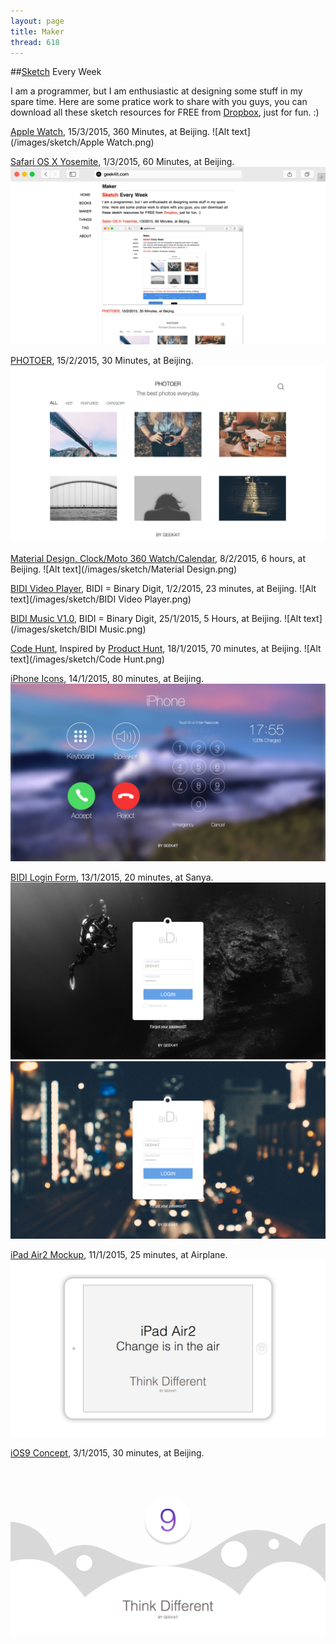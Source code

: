 ```yaml
---
layout: page
title: Maker
thread: 618
---
```


##[Sketch](http://bohemiancoding.com/) Every Week

I am a programmer, but I am enthusiastic at designing some stuff in my spare time. Here are some pratice work to share with you guys, you can download all these sketch resources for FREE from [Dropbox](http://goo.gl/awKAfD), just for fun. :)

[Apple Watch](http://bit.ly/1AFUgdw), 15/3/2015, 360 Minutes, at Beijing.
![Alt text](/images/sketch/Apple Watch.png)

[Safari OS X Yosemite](http://goo.gl/AV5LzN), 1/3/2015, 60 Minutes, at Beijing.
![Alt text](/images/sketch/Safari.png)

[PHOTOER](http://goo.gl/cqTzih), 15/2/2015, 30 Minutes, at Beijing.
![Alt text](/images/sketch/PHOTOER.png)

[Material Design, Clock/Moto 360 Watch/Calendar](http://goo.gl/DsqBQd), 8/2/2015, 6 hours, at Beijing.
![Alt text](/images/sketch/Material Design.png)

[BIDI Video Player](http://goo.gl/Nu5xPu), BIDI = Binary Digit, 1/2/2015, 23 minutes, at Beijing.
![Alt text](/images/sketch/BIDI Video Player.png)

[BIDI Music V1.0](http:geek4it/maker), BIDI = Binary Digit, 25/1/2015, 5 Hours, at Beijing.
![Alt text](/images/sketch/BIDI Music.png)

[Code Hunt](http://goo.gl/TXuzyb), Inspired by [Product Hunt](http://www.producthunt.com/), 18/1/2015, 70 minutes, at Beijing.
![Alt text](/images/sketch/Code Hunt.png)

[iPhone Icons](http://goo.gl/jikjDc), 14/1/2015, 80 minutes, at Beijing.
![Alt text](/images/sketch/iPhoneIcons.png)

[BIDI Login Form](http://goo.gl/3aWYzl), 13/1/2015, 20 minutes, at Sanya.
![Alt text](/images/sketch/Login.png)
![Alt text](/images/sketch/Login2.png)

[iPad Air2 Mockup](http://goo.gl/3aWYzl), 11/1/2015, 25 minutes, at Airplane.
![Alt text](/images/sketch/iPadAir2.png)

[iOS9 Concept](http://goo.gl/mvkPUh), 3/1/2015, 30 minutes, at Beijing.
![Alt text](/images/sketch/iOS9.png)
